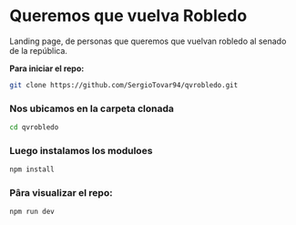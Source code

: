 # Queremos que vuelva Robledo


Landing page, de personas que queremos que vuelvan robledo al senado de la república.


**Para iniciar el repo:** 
```bash
git clone https://github.com/SergioTovar94/qvrobledo.git
```
### Nos ubicamos en la carpeta clonada

```bash
cd qvrobledo
```

### Luego instalamos los moduloes

```bash
npm install
```

### Pâra visualizar el repo:

```bash
npm run dev
```